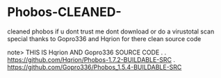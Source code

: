 # Phobos-CLEANED-
cleaned phobos if u dont trust me dont download or do a virustotal scan
special thanks to Gopro336 and Hqrion for there clean source code 
 
note> THIS IS Hqrion AND Gopro336 SOURCE CODE
.
.
https://github.com/Hqrion/Phobos-1.7.2-BUILDABLE-SRC 
.
https://github.com/Gopro336/Phobos_1.5.4-BUILDABLE-SRC
